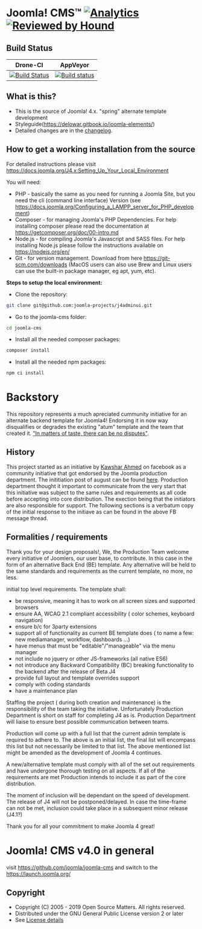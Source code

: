 Joomla! CMS™ [![Analytics](https://ga-beacon.appspot.com/UA-544070-3/joomla-cms/readme)](https://github.com/igrigorik/ga-beacon) [![Reviewed by Hound](https://img.shields.io/badge/Reviewed_by-Hound-8E64B0.svg)](https://houndci.com)
====================

Build Status
---------------------
| Drone-CI | AppVeyor |
| ------------- | ------------- |
| [![Build Status](https://ci.joomla.org/api/badges/joomla/joomla-cms/status.svg?branch=4.0-dev)](https://ci.joomla.org/joomla/joomla-cms)  | [![Build status](https://ci.appveyor.com/api/projects/status/ru6sxal8jmfckvjc/branch/4.0-dev?svg=true)](https://ci.appveyor.com/project/release-joomla/joomla-cms)  |

What is this?
---------------------
* This is the source of Joomla! 4.x. "spring" alternate template development
* Styleguide(https://delowar.gitbook.io/joomla-elements/)
* Detailed changes are in the [changelog](https://github.com/joomla-projects/j4adminui/commits).

How to get a working installation from the source
---------------------
For detailed instructions please visit https://docs.joomla.org/J4.x:Setting_Up_Your_Local_Environment

You will need:
- PHP - basically the same as you need for running a Joomla Site, but you need the cli (command line interface) Version (see https://docs.joomla.org/Configuring_a_LAMPP_server_for_PHP_development)
- Composer - for managing Joomla's PHP Dependencies. For help installing composer please read the documentation at https://getcomposer.org/doc/00-intro.md
- Node.js - for compiling Joomla's Javascript and SASS files. For help installing Node.js please follow the instructions available on https://nodejs.org/en/
- Git - for version management. Download from here https://git-scm.com/downloads (MacOS users can also use Brew and Linux users can use the built-in package manager, eg apt, yum, etc). 

**Steps to setup the local environment:**
- Clone the repository:
```bash
git clone git@github.com:joomla-projects/j4adminui.git
```
- Go to the joomla-cms folder:
```bash
cd joomla-cms
```
- Install all the needed composer packages:
```bash
composer install
```
- Install all the needed npm packages:
```bash
npm ci install
```

Backstory
=========================
This repository represents a much apreciated cummunity initiative for an alternate backend template for Joomla4! Endorsing it in now way disqualifies or degrades the existing "atum" template and the team that created it. ["In matters of taste, there can be no disputes"](https://en.wikipedia.org/wiki/De_gustibus_non_est_disputandum). 

History
----------------------
This project started as an initiative by [Kawshar Ahmed](https://www.facebook.com/jkawshar) on facebook as a community initiative that got endorsed by the Joomla production department.
The inititiation post of august can be found [here](https://www.facebook.com/groups/joomlanospam/permalink/10156182532445997/). Production department thought it important to communicate from the very start that this initiative was subject to the same rules and requirements as all code before accepting into core distribution. The exection being that the initiators are also responsible for support.
The following sections is a verbatum copy of the initial response to the initiave as can be found in the above FB message thread.

Formalities / requirements
--------------------------
Thank you for your design proposals!, We, the Production Team welcome every initiative of Joomlers, our user base, to contribute. In this case in the form of an alternative Back End (BE) template. Any alternative will be held to the same standards and requirements as the current template, no more, no less.

initial top level requirements. The template shall:
* be responsive, meaning it has to work on all screen sizes and supported browsers
* ensure AA, WCAG 2.1 compliant accessibility ( color schemes, keyboard navigation)
* ensure b/c for 3party extensions
* support all of functionality as current BE template does ( to name a few: new mediamanager, workflow, dashboards ...)
* have menus that must be "editable"/"manageable" via the menu manager
* not include no jquery or other JS-frameworks (all native ES6)
* not introduce any Backward Compatibility (BC) breaking functionality to the backend after the release of Beta J4
* provide full layout and template overrides support
* comply with coding standards
* have a maintenance plan

Staffing the project ( during both creation and maintenance) is the responsibility of the team taking the initiative. Unfortunately Production Department is short on staff for completing J4 as is. Production Department will liaise to ensure best possible communication between teams.

Production will come up with a full list that the current admin template is required to adhere to. The above is an initial list, the final list will encompass this list but not necessarily be limited to that list.
The above mentioned list might be amended as the development of Joomla 4 continues.

A new/alternative template must comply with all of the set out requirements and have undergone thorough testing on all aspects.
If all of the requirements are met Production intends to include it as part of the core distribution.

The moment of inclusion will be dependant on the speed of development. The release of J4 will not be postponed/delayed. In case the time-frame can not be met, inclusion could take place in a subsequent minor release (J4.1?)

Thank you for all your commitment to make Joomla 4 great!



Joomla! CMS v4.0 in general
=========================
visit  https://github.com/joomla/joomla-cms and switch to the https://launch.joomla.org/

Copyright
---------------------
* Copyright (C) 2005 - 2019 Open Source Matters. All rights reserved.
* Distributed under the GNU General Public License version 2 or later
* See [License details](https://docs.joomla.org/Special:MyLanguage/Joomla_Licenses)
